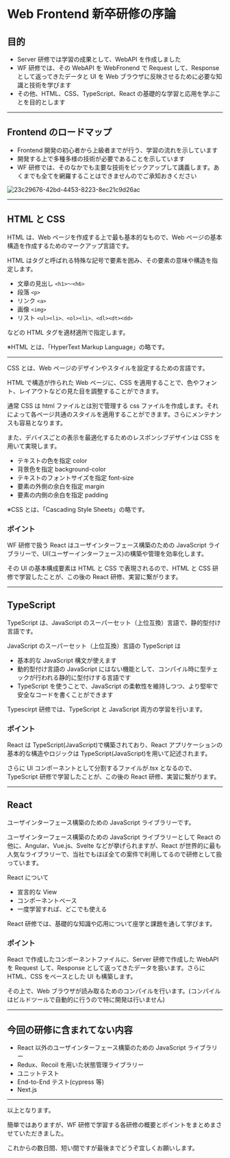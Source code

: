 # Web Frontend 新卒研修の序論

## 目的

- Server 研修では学習の成果として、WebAPI を作成しました
- WF 研修では、その WebAPI を WebFronend で Request して、Response として返ってきたデータと UI を Web ブラウザに反映させるために必要な知識と技術を学びます
- その他、HTML、CSS、TypeScript、React の基礎的な学習と応用を学ぶことを目的とします

---

## Frontend のロードマップ

- Frontend 開発の初心者から上級者までが行う、学習の流れを示しています
- 開発する上で多種多様の技術が必要であることを示しています
- WF 研修では、そのなかでも主要な技術をピックアップして講義します。あくまでも全てを網羅することはできませんのでご承知おきください

![23c29676-42bd-4453-8223-8ec21c9d26ac](https://user-images.githubusercontent.com/70614554/235435431-cbfaedee-de53-489f-8938-54225f7d4df0.jpg)

---

## HTML と CSS

HTML は、Web ページを作成する上で最も基本的なもので、Web ページの基本構造を作成するためのマークアップ言語です。

HTML はタグと呼ばれる特殊な記号で要素を囲み、その要素の意味や構造を指定します。

- 文章の見出し `<h1>〜<h6>`
- 段落 `<p>`
- リンク `<a>`
- 画像 `<img>`
- リスト `<ul><li>、<ol><li>、<dl><dt><dd>`

などの HTML タグを適材適所で指定します。

※HTML とは、「HyperText Markup Language」の略です。

---

CSS とは、Web ページのデザインやスタイルを設定するための言語です。

HTML で構造が作られた Web ページに、CSS を適用することで、色やフォント、レイアウトなどの見た目を調整することができます。

通常 CSS は html ファイルとは別で管理する css ファイルを作成します。それによって各ページ共通のスタイルを適用することができます。さらにメンテナンスも容易となります。

また、デバイスごとの表示を最適化するためのレスポンシブデザインは CSS を用いて実現します。

- テキストの色を指定 color
- 背景色を指定 background-color
- テキストのフォントサイズを指定 font-size
- 要素の外側の余白を指定 margin
- 要素の内側の余白を指定 padding

※CSS とは、「Cascading Style Sheets」の略です。

### ポイント

WF 研修で扱う React はユーザインターフェース構築のための JavaScript ライブラリーで、UI(ユーザーインターフェース)の構築や管理を効率化します。

その UI の基本構成要素は HTML と CSS で表現されるので、HTML と CSS 研修で学習したことが、この後の React 研修、実習に繋がります。

---

## TypeScript

TypeScript は、JavaScript のスーパーセット（上位互換）言語で、静的型付け言語です。

JavaScript のスーパーセット（上位互換）言語の TypeScript は

- 基本的な JavaScript 構文が使えます
- 動的型付け言語の JavaScript にはない機能として、コンパイル時に型チェックが行われる静的に型付けする言語です
- TypeScript を使うことで、JavaScript の柔軟性を維持しつつ、より堅牢で安全なコードを書くことができます

Typescirpt 研修では、TypeScript と JavaScript 両方の学習を行います。

### ポイント

React は TypeScript(JavaScript)で構築されており、React アプリケーションの基本的な構造やロジックは TypeScript(JavaScript)を用いて記述されます。

さらに UI コンポーネントとして分割するファイルが.tsx となるので、TypeScript 研修で学習したことが、この後の React 研修、実習に繋がります。

---

## React

ユーザインターフェース構築のための JavaScript ライブラリーです。

ユーザインターフェース構築のための JavaScript ライブラリーとして React の他に、Angular、Vue.js、Svelte などが挙げられますが、React が世界的に最も人気なライブラリーで、当社でもほぼ全ての案件で利用してるので研修として扱っています。

React について

- 宣言的な View
- コンポーネントベース
- 一度学習すれば、どこでも使える

React 研修では、基礎的な知識や応用について座学と課題を通して学びます。

### ポイント

React で作成したコンポーネントファイルに、Server 研修で作成した WebAPI を Request して、Response として返ってきたデータを扱います。さらに HTML、CSS をベースとした UI も構築します。

その上で、Web ブラウザが読み取るためのコンパイルを行います。(コンパイルはビルドツールで自動的に行うので特に開発は行いません)

---

## 今回の研修に含まれてない内容

- React 以外のユーザインターフェース構築のための JavaScript ライブラリー
- Redux、Recoil を用いた状態管理ライブラリー
- ユニットテスト
- End-to-End テスト(cypress 等)
- Next.js

---

以上となります。

簡単ではありますが、WF 研修で学習する各研修の概要とポイントをまとめまさせていただきました。

これからの数日間、短い間ですが最後までどうぞ宜しくお願いします。
